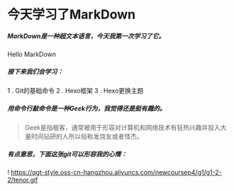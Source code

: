 # **今天学习了MarkDown**

##### MarkDown是一种超文本语言，今天我第一次学习了它。

  Hello MarkDown  

##### 接下来我们会学习：

1 . Git的基础命令
2 . Hexo框架
3 . Hexo更换主题

##### 用命令行敲命令是一种**Geek**行为，我觉得还是挺有趣的。

>Geek是指极客，通常被用于形容对计算机和网络技术有狂热兴趣并投入大量时间钻研的人所以俗称发烧友或者怪杰。

##### 有点意思，下面这张git可以形容我的心情：

! https://qgt-style.oss-cn-hangzhou.aliyuncs.com/newcoursep4/g1/g1-2-2/tenor.gif

